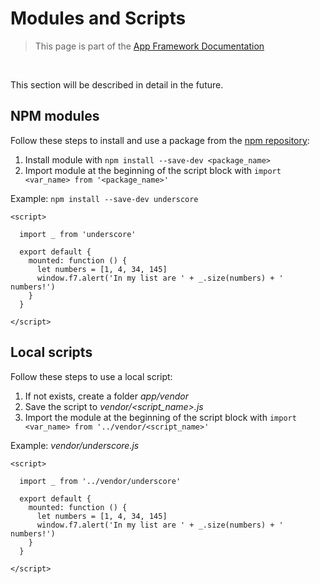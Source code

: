 # Modules and Scripts

> This page is part of the [App Framework Documentation](../DOCUMENTATION.md)

<br />

This section will be described in detail in the future.

## NPM modules

Follow these steps to install and use a package from the [npm repository](https://www.npmjs.com/):

1. Install module with `npm install --save-dev <package_name>`
2. Import module at the beginning of the script block with `import <var_name> from '<package_name>'`

Example: `npm install --save-dev underscore`

```
<script>

  import _ from 'underscore'

  export default {
    mounted: function () {
      let numbers = [1, 4, 34, 145]
      window.f7.alert('In my list are ' + _.size(numbers) + ' numbers!')
    }
  }
  
</script>
```

## Local scripts

Follow these steps to use a local script:

1. If not exists, create a folder *app/vendor*
2. Save the script to *vendor/<script_name>.js*
3. Import the module at the beginning of the script block with `import <var_name> from '../vendor/<script_name>'`

Example: *vendor/underscore.js*

```
<script>

  import _ from '../vendor/underscore'

  export default {
    mounted: function () {
      let numbers = [1, 4, 34, 145]
      window.f7.alert('In my list are ' + _.size(numbers) + ' numbers!')
    }
  }
  
</script>
```
